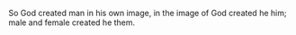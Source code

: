 So God created man in his own image, in the image of God created he him; male and female created he them.
